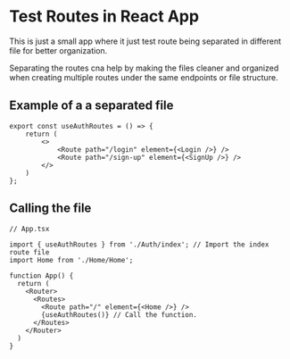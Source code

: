 # Test Routes in React App

This is just a small app where it just test route being separated in different file for better organization.

Separating the routes cna help by making the files cleaner and organized when creating multiple routes under the same endpoints or file structure.

## Example of a a separated file
```
export const useAuthRoutes = () => {
    return (
        <>
            <Route path="/login" element={<Login />} />
            <Route path="/sign-up" element={<SignUp />} />
        </>
    )   
}; 
```

## Calling the file
```
// App.tsx

import { useAuthRoutes } from './Auth/index'; // Import the index route file
import Home from './Home/Home';

function App() {
  return (
    <Router>
      <Routes>
        <Route path="/" element={<Home />} />
        {useAuthRoutes()} // Call the function.
      </Routes>
    </Router>
  )
}
```